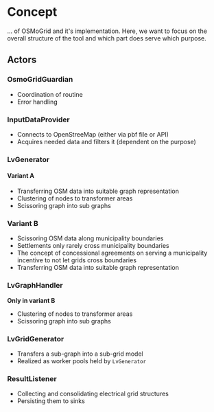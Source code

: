 # Concept

... of OSMoGrid and it's implementation.
Here, we want to focus on the overall structure of the tool and which part does serve which purpose.

## Actors
### OsmoGridGuardian
- Coordination of routine
- Error handling

### InputDataProvider
- Connects to OpenStreeMap (either via pbf file or API)
- Acquires needed data and filters it (dependent on the purpose)

### LvGenerator
#### Variant A
- Transferring OSM data into suitable graph representation
- Clustering of nodes to transformer areas
- Scissoring graph into sub graphs

### Variant B
- Scissoring OSM data along municipality boundaries
- Settlements only rarely cross municipality boundaries
- The concept of concessional agreements on serving a municipality incentive to not let grids cross boundaries
- Transferring OSM data into suitable graph representation

### LvGraphHandler
**Only in variant B**
- Clustering of nodes to transformer areas
- Scissoring graph into sub graphs

### LvGridGenerator
- Transfers a sub-graph into a sub-grid model
- Realized as worker pools held by `LvGenerator`

### ResultListener
- Collecting and consolidating electrical grid structures
- Persisting them to sinks
